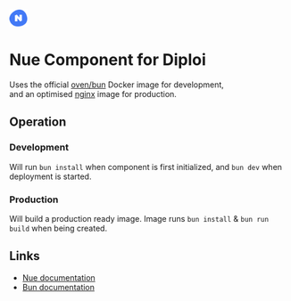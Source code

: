 <img alt="icon" src=".diploi/icon.svg" width="32">

# Nue Component for Diploi

Uses the official [oven/bun](https://hub.docker.com/r/oven/bun) Docker image for development,  
and an optimised [nginx](https://hub.docker.com/_/nginx) image for production.

## Operation

### Development

Will run `bun install` when component is first initialized, and `bun dev` when deployment is started.

### Production

Will build a production ready image. Image runs `bun install` & `bun run build` when being created.

## Links

- [Nue documentation](https://nuejs.org/docs/)
- [Bun documentation](https://bun.sh/docs)
